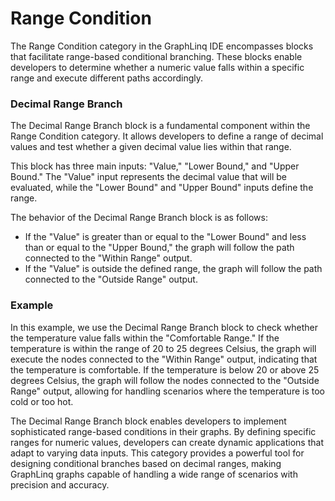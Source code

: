 # Range Condition

The Range Condition category in the GraphLinq IDE encompasses blocks that facilitate range-based conditional branching. These blocks enable developers to determine whether a numeric value falls within a specific range and execute different paths accordingly.

### Decimal Range Branch

The Decimal Range Branch block is a fundamental component within the Range Condition category. It allows developers to define a range of decimal values and test whether a given decimal value lies within that range.

This block has three main inputs: "Value," "Lower Bound," and "Upper Bound." The "Value" input represents the decimal value that will be evaluated, while the "Lower Bound" and "Upper Bound" inputs define the range.

The behavior of the Decimal Range Branch block is as follows:

* If the "Value" is greater than or equal to the "Lower Bound" and less than or equal to the "Upper Bound," the graph will follow the path connected to the "Within Range" output.
* If the "Value" is outside the defined range, the graph will follow the path connected to the "Outside Range" output.

### Example

In this example, we use the Decimal Range Branch block to check whether the temperature value falls within the "Comfortable Range." If the temperature is within the range of 20 to 25 degrees Celsius, the graph will execute the nodes connected to the "Within Range" output, indicating that the temperature is comfortable. If the temperature is below 20 or above 25 degrees Celsius, the graph will follow the nodes connected to the "Outside Range" output, allowing for handling scenarios where the temperature is too cold or too hot.

The Decimal Range Branch block enables developers to implement sophisticated range-based conditions in their graphs. By defining specific ranges for numeric values, developers can create dynamic applications that adapt to varying data inputs. This category provides a powerful tool for designing conditional branches based on decimal ranges, making GraphLinq graphs capable of handling a wide range of scenarios with precision and accuracy.
